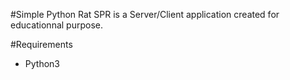 #Simple Python Rat
SPR is a Server/Client application created for educationnal purpose.

#Requirements
- Python3
